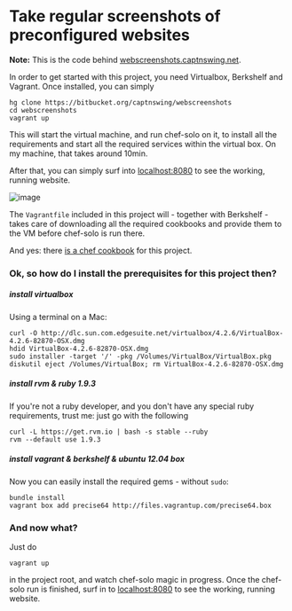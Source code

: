 # Take regular screenshots of preconfigured websites

**Note:** This is the code behind [webscreenshots.captnswing.net](http://webscreenshots.captnswing.net).

In order to get started with this project, you need Virtualbox, Berkshelf and Vagrant. Once installed, you can simply

    hg clone https://bitbucket.org/captnswing/webscreenshots
    cd webscreenshots
    vagrant up

This will start the virtual machine, and run chef-solo on it, to install all the requirements and start all the required services within the virtual box. On my machine, that takes around 10min.

After that, you can simply surf into [localhost:8080](http://localhost:8080) to see the working, running website.

![image](https://bitbucket.org/captnswing/webscreenshots/raw/default/webscreenshots.png)

The `Vagrantfile` included in this project will - together with Berkshelf - takes care of downloading all the required cookbooks and provide them to the VM before chef-solo is run there.

And yes: there [is a chef cookbook](https://github.com/captnswing/chef-webscreenshots) for this project.

### Ok, so how do I install the prerequisites for this project then?

##### install virtualbox

Using a terminal on a Mac:

    curl -O http://dlc.sun.com.edgesuite.net/virtualbox/4.2.6/VirtualBox-4.2.6-82870-OSX.dmg
    hdid VirtualBox-4.2.6-82870-OSX.dmg
    sudo installer -target '/' -pkg /Volumes/VirtualBox/VirtualBox.pkg
    diskutil eject /Volumes/VirtualBox; rm VirtualBox-4.2.6-82870-OSX.dmg

##### install rvm & ruby 1.9.3

If you're not a ruby developer, and you don't have any special ruby requirements, trust me: just go with the following

    curl -L https://get.rvm.io | bash -s stable --ruby
    rvm --default use 1.9.3

##### install vagrant & berkshelf & ubuntu 12.04 box

Now you can easily install the required gems - without `sudo`:

    bundle install
    vagrant box add precise64 http://files.vagrantup.com/precise64.box

### And now what?

Just do

    vagrant up

in the project root, and watch chef-solo magic in progress. Once the chef-solo run is finished, surf in to [localhost:8080](http://localhost:8080) to see the working, running website.
